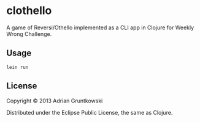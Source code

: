 # clothello

A game of Reversi/Othello implemented as a CLI app in Clojure for Weekly Wrong Challenge.

## Usage

    lein run

## License

Copyright © 2013 Adrian Gruntkowski

Distributed under the Eclipse Public License, the same as Clojure.
